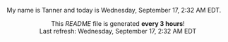 My name is Tanner and today is Wednesday, September 17, 2:32 AM EDT.

<p align="center">This <i>README</i> file is generated <b>every 3 hours</b>!</br>Last refresh: Wednesday, September 17, 2:32 AM EDT<br /></p>

